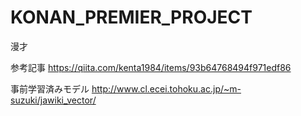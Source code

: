 # KONAN_PREMIER_PROJECT
漫才  

参考記事
https://qiita.com/kenta1984/items/93b64768494f971edf86

事前学習済みモデル
http://www.cl.ecei.tohoku.ac.jp/~m-suzuki/jawiki_vector/
